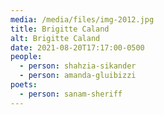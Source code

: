 ```yaml
---
media: /media/files/img-2012.jpg
title: Brigitte Caland
alt: Brigitte Caland
date: 2021-08-20T17:17:00-0500
people:
  - person: shahzia-sikander
  - person: amanda-gluibizzi
poets:
  - person: sanam-sheriff
---
```

